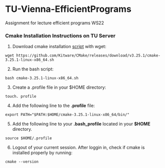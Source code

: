 # TU-Vienna-EfficientPrograms

Assignment for lecture efficient programs WS22


### Cmake Installation Instructions on TU Server

1. Download cmake installation [script](https://cmake.org/download/) with wget: 
```console
wget https://github.com/Kitware/CMake/releases/download/v3.25.1/cmake-3.25.1-linux-x86_64.sh
```
2. Run the bash script:
```console
bash cmake-3.25.1-linux-x86_64.sh
```
3. Create a .profile file in your $HOME directory:
```console
touch. profile

```
4. Add the following line to the **.profile** file:
```console
export PATH="$PATH:$HOME/cmake-3.25.1-linux-x86_64/bin/"
```
5. Add the following line to your **.bash_profile** located in your **$HOME** directory.
```console
source $HOME/.profile
```
6. Logout of your current session. After loggin in, check if cmake is installed properly by running:
```console
cmake --version
```